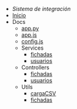 <!-- docs/_sidebar.md -->

- *Sistema de integración*
- [Inicio](/)
- Docs
    - [app.py](docu_py.md)
    - [app.js](docu_js.md)
    - [config.js](config.md)
    - Services
        - [fichadas](fichadas/docu_service.md)
        - [usuarios](usuarios/docu_service.md)
    - Controllers
        - [fichadas](fichadas/docu_controller.md)
        - [usuarios](usuarios/docu_controller.md)
    - Utils
        - [cargaCSV](cargaCSV/docu_util.md)
        - [fichadas](fichadas/docu_util.md)
